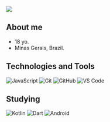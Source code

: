 <img src="https://cdn.discordapp.com/attachments/950572943019245568/983386132836388894/channels4_banner.jpg"/>

## About me
- 18 yo.
- Minas Gerais, Brazil.

## Technologies and Tools

![JavaScript](https://img.shields.io/badge/javascript-black?style=for-the-badge&logo=javascript&logoColor=yellow)
![Git](https://img.shields.io/badge/-Git-black?style=for-the-badge&logo=git)
![GitHub](https://img.shields.io/badge/GitHub-black?style=for-the-badge&logo=github&logoColor=white)
![VS Code](https://img.shields.io/badge/-VS%20Code-black?style=for-the-badge&logo=visual-studio-code&logoColor=blue)

## Studying

![Kotlin](https://img.shields.io/badge/kotlin-black.svg?&style=for-the-badge&logo=kotlin&logoColor=#5B79DF)
![Dart](https://img.shields.io/badge/dart-black.svg?&style=for-the-badge&logo=dart&logoColor=1976D2)
![Android](https://img.shields.io/badge/Android-black?style=for-the-badge&logo=android&logoColor=3DDC84)
